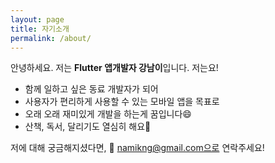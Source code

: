 ```yaml
---
layout: page
title: 자기소개
permalink: /about/
---
```


안녕하세요. 저는 **Flutter 앱개발자 강남이**입니다.
저는요! 
- 함께 일하고 싶은 동료 개발자가 되어
- 사용자가 편리하게 사용할 수 있는 모바일 앱을 목표로
- 오래 오래 재미있게 개발을 하는게 꿈입니다😄
- 산책, 독서, 달리기도 열심히 해요💪

저에 대해 궁금해지셨다면,
💌 namikng@gmail.com으로 연락주세요!
